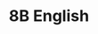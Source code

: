 ---
title: 8B English
type: 8B English
image: /img/detective-pikachu-dance.gif
heading: Class Goals
description: >-
  The overarching goal of this course is to improve your ability to communicate in English, both oral and written aspects. To that end we will have different course activities to help strengthen communication abilities and reinforce what you have already learned.
intro:
  blurbs:
    - image: /img/syllabus.svg
      text: >
        Syllabus
      link: fall-2022/8B-english/syllabus
    - image: /img/pencil.svg
      text: >
        Assignments
      link: fall-2022/8B-english/assignments
---